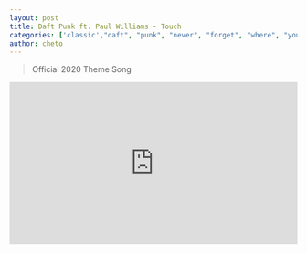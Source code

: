```yaml
---
layout: post
title: Daft Punk ft. Paul Williams - Touch 
categories: ['classic',"daft", "punk", "never", "forget", "where", "you", "came", "from"]
author: cheto
---
```

> Official 2020 Theme Song 
<style>.embed-container { position: relative; padding-bottom: 56.25%; height: 0; overflow: hidden; max-width: 100%; } .embed-container iframe, .embed-container object, .embed-container embed { position: absolute; top: 0; left: 0; width: 100%; height: 100%; }</style><div class='embed-container'><iframe src='https://www.youtube.com/embed/0Gkhol2Q1og' frameborder='0' allowfullscreen></iframe></div>
